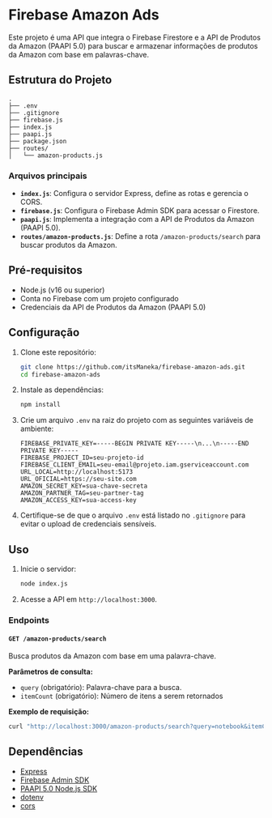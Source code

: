 # Firebase Amazon Ads

Este projeto é uma API que integra o Firebase Firestore e a API de Produtos da Amazon (PAAPI 5.0) para buscar e armazenar informações de produtos da Amazon com base em palavras-chave.

## Estrutura do Projeto

```
.
├── .env
├── .gitignore
├── firebase.js
├── index.js
├── paapi.js
├── package.json
├── routes/
│   └── amazon-products.js
```

### Arquivos principais

- **`index.js`**: Configura o servidor Express, define as rotas e gerencia o CORS.
- **`firebase.js`**: Configura o Firebase Admin SDK para acessar o Firestore.
- **`paapi.js`**: Implementa a integração com a API de Produtos da Amazon (PAAPI 5.0).
- **`routes/amazon-products.js`**: Define a rota `/amazon-products/search` para buscar produtos da Amazon.

## Pré-requisitos

- Node.js (v16 ou superior)
- Conta no Firebase com um projeto configurado
- Credenciais da API de Produtos da Amazon (PAAPI 5.0)

## Configuração

1. Clone este repositório:

   ```bash
   git clone https://github.com/itsManeka/firebase-amazon-ads.git
   cd firebase-amazon-ads
   ```

2. Instale as dependências:

   ```bash
   npm install
   ```

3. Crie um arquivo `.env` na raiz do projeto com as seguintes variáveis de ambiente:

   ```env
   FIREBASE_PRIVATE_KEY=-----BEGIN PRIVATE KEY-----\n...\n-----END PRIVATE KEY-----
   FIREBASE_PROJECT_ID=seu-projeto-id
   FIREBASE_CLIENT_EMAIL=seu-email@projeto.iam.gserviceaccount.com
   URL_LOCAL=http://localhost:5173
   URL_OFICIAL=https://seu-site.com
   AMAZON_SECRET_KEY=sua-chave-secreta
   AMAZON_PARTNER_TAG=seu-partner-tag
   AMAZON_ACCESS_KEY=sua-access-key
   ```

4. Certifique-se de que o arquivo `.env` está listado no `.gitignore` para evitar o upload de credenciais sensíveis.

## Uso

1. Inicie o servidor:

   ```bash
   node index.js
   ```

2. Acesse a API em `http://localhost:3000`.

### Endpoints

#### `GET /amazon-products/search`

Busca produtos da Amazon com base em uma palavra-chave.

**Parâmetros de consulta:**

- `query` (obrigatório): Palavra-chave para a busca.
- `itemCount` (obrigatório): Número de itens a serem retornados

**Exemplo de requisição:**

```bash
curl "http://localhost:3000/amazon-products/search?query=notebook&itemCount=5"
```

## Dependências

- [Express](https://expressjs.com/)
- [Firebase Admin SDK](https://firebase.google.com/docs/admin/setup)
- [PAAPI 5.0 Node.js SDK](https://github.com/wusoma/paapi5-nodejs-sdk)
- [dotenv](https://github.com/motdotla/dotenv)
- [cors](https://github.com/expressjs/cors)